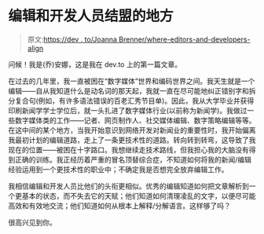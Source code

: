 # 编辑和开发人员结盟的地方

> 原文:[https://dev . to/Joanna Brenner/where-editors-and-developers-align](https://dev.to/joannabrenner/where-editors-and-developers-align)

问候！我是(乔)安娜，这是我在 dev.to 上的第一篇文章。

在过去的几年里，我一直被困在“数字媒体”世界和编码世界之间。我天生就是一个编辑——自从我知道什么是动名词的那天起，我就一直在尽可能地纠正错别字和拆分复合句(例如，有许多语法错误的百老汇秀节目单)。因此，我从大学毕业并获得印刷新闻学学士学位后，就一头扎进了数字媒体行业(以前称为新闻学)。我做过一些数字媒体类的工作——记者、网页制作人、社交媒体编辑、数字策略编辑等等。在这中间的某个地方，当我开始意识到网络开发对新闻业的重要性时，我开始偏离我最初计划的编辑道路，走上了一条更技术性的道路。转向转到转弯，这导致了我现在的位置——被困在十字路口。我想继续走技术路线，但我担心我的大脑没有得到正确的训练。我正经历着严重的冒名顶替综合症，不知道如何将我的新闻/编辑经验运用到一个更技术性的职业中；不确定我是否想完全放弃编辑工作。

我相信编辑和开发人员比他们的头衔更相似。优秀的编辑知道如何把文章解析到一个更基本的状态，而不失去它的天赋；他们知道如何清理凌乱的文字，以便尽可能高效和有效地交流；他们知道如何从根本上解释/分解语言。这样够了吗？

很高兴见到你。